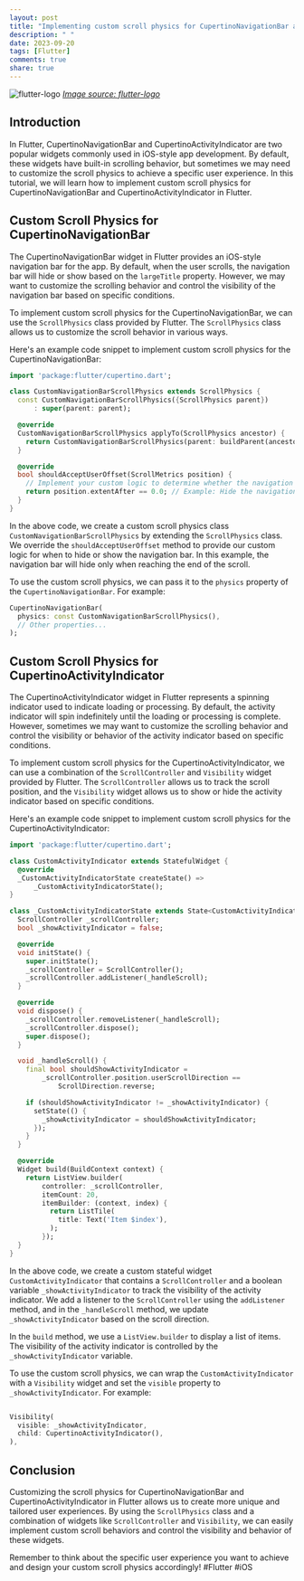 ```yaml
---
layout: post
title: "Implementing custom scroll physics for CupertinoNavigationBar and CupertinoActivityIndicator in Flutter"
description: " "
date: 2023-09-20
tags: [Flutter]
comments: true
share: true
---
```


![flutter-logo](https://cdn.worldvectorlogo.com/logos/flutter-logo.svg)
*[Image source: flutter-logo](https://flutter.dev/)*

## Introduction
In Flutter, CupertinoNavigationBar and CupertinoActivityIndicator are two popular widgets commonly used in iOS-style app development. By default, these widgets have built-in scrolling behavior, but sometimes we may need to customize the scroll physics to achieve a specific user experience. In this tutorial, we will learn how to implement custom scroll physics for CupertinoNavigationBar and CupertinoActivityIndicator in Flutter.

## Custom Scroll Physics for CupertinoNavigationBar
The CupertinoNavigationBar widget in Flutter provides an iOS-style navigation bar for the app. By default, when the user scrolls, the navigation bar will hide or show based on the `largeTitle` property. However, we may want to customize the scrolling behavior and control the visibility of the navigation bar based on specific conditions.

To implement custom scroll physics for the CupertinoNavigationBar, we can use the `ScrollPhysics` class provided by Flutter. The `ScrollPhysics` class allows us to customize the scroll behavior in various ways.

Here's an example code snippet to implement custom scroll physics for the CupertinoNavigationBar:

```dart
import 'package:flutter/cupertino.dart';

class CustomNavigationBarScrollPhysics extends ScrollPhysics {
  const CustomNavigationBarScrollPhysics({ScrollPhysics parent})
      : super(parent: parent);

  @override
  CustomNavigationBarScrollPhysics applyTo(ScrollPhysics ancestor) {
    return CustomNavigationBarScrollPhysics(parent: buildParent(ancestor));
  }

  @override
  bool shouldAcceptUserOffset(ScrollMetrics position) {
    // Implement your custom logic to determine whether the navigation bar should hide or show
    return position.extentAfter == 0.0; // Example: Hide the navigation bar only when reaching the end of the scroll
  }
}

```

In the above code, we create a custom scroll physics class `CustomNavigationBarScrollPhysics` by extending the `ScrollPhysics` class. We override the `shouldAcceptUserOffset` method to provide our custom logic for when to hide or show the navigation bar. In this example, the navigation bar will hide only when reaching the end of the scroll.

To use the custom scroll physics, we can pass it to the `physics` property of the `CupertinoNavigationBar`. For example:

```dart
CupertinoNavigationBar(
  physics: const CustomNavigationBarScrollPhysics(),
  // Other properties...
);

```

## Custom Scroll Physics for CupertinoActivityIndicator
The CupertinoActivityIndicator widget in Flutter represents a spinning indicator used to indicate loading or processing. By default, the activity indicator will spin indefinitely until the loading or processing is complete. However, sometimes we may want to customize the scrolling behavior and control the visibility or behavior of the activity indicator based on specific conditions.

To implement custom scroll physics for the CupertinoActivityIndicator, we can use a combination of the `ScrollController` and `Visibility` widget provided by Flutter. The `ScrollController` allows us to track the scroll position, and the `Visibility` widget allows us to show or hide the activity indicator based on specific conditions.

Here's an example code snippet to implement custom scroll physics for the CupertinoActivityIndicator:

```dart
import 'package:flutter/cupertino.dart';

class CustomActivityIndicator extends StatefulWidget {
  @override
  _CustomActivityIndicatorState createState() =>
      _CustomActivityIndicatorState();
}

class _CustomActivityIndicatorState extends State<CustomActivityIndicator> {
  ScrollController _scrollController;
  bool _showActivityIndicator = false;

  @override
  void initState() {
    super.initState();
    _scrollController = ScrollController();
    _scrollController.addListener(_handleScroll);
  }

  @override
  void dispose() {
    _scrollController.removeListener(_handleScroll);
    _scrollController.dispose();
    super.dispose();
  }

  void _handleScroll() {
    final bool shouldShowActivityIndicator =
        _scrollController.position.userScrollDirection ==
            ScrollDirection.reverse;

    if (shouldShowActivityIndicator != _showActivityIndicator) {
      setState(() {
        _showActivityIndicator = shouldShowActivityIndicator;
      });
    }
  }

  @override
  Widget build(BuildContext context) {
    return ListView.builder(
        controller: _scrollController,
        itemCount: 20,
        itemBuilder: (context, index) {
          return ListTile(
            title: Text('Item $index'),
          );
        });
  }
}

```

In the above code, we create a custom stateful widget `CustomActivityIndicator` that contains a `ScrollController` and a boolean variable `_showActivityIndicator` to track the visibility of the activity indicator. We add a listener to the `ScrollController` using the `addListener` method, and in the `_handleScroll` method, we update `_showActivityIndicator` based on the scroll direction.

In the `build` method, we use a `ListView.builder` to display a list of items. The visibility of the activity indicator is controlled by the `_showActivityIndicator` variable.

To use the custom scroll physics, we can wrap the `CustomActivityIndicator` with a `Visibility` widget and set the `visible` property to `_showActivityIndicator`. For example:

```dart

Visibility(
  visible: _showActivityIndicator,
  child: CupertinoActivityIndicator(),
),

```

## Conclusion
Customizing the scroll physics for CupertinoNavigationBar and CupertinoActivityIndicator in Flutter allows us to create more unique and tailored user experiences. By using the `ScrollPhysics` class and a combination of widgets like `ScrollController` and `Visibility`, we can easily implement custom scroll behaviors and control the visibility and behavior of these widgets.

Remember to think about the specific user experience you want to achieve and design your custom scroll physics accordingly! #Flutter #iOS